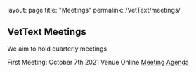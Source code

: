 layout: page
title: "Meetings"
permalink: /VetText/meetings/

## VetText Meetings
We aim to hold quarterly meetings

First Meeting: October 7th 2021
Venue Online
[Meeting Agenda](agenda.md)
